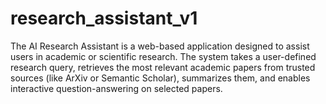# research_assistant_v1
The AI Research Assistant is a web-based application designed to assist users in academic or scientific research. The system takes a user-defined research query, retrieves the most relevant academic papers from trusted sources (like ArXiv or Semantic Scholar), summarizes them, and enables interactive question-answering on selected papers.
